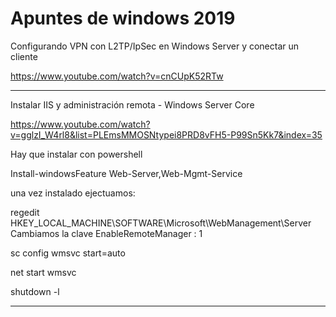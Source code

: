 # Apuntes de windows 2019

Configurando VPN con L2TP/IpSec en Windows Server y conectar un cliente

https://www.youtube.com/watch?v=cnCUpK52RTw

___

Instalar IIS y administración remota - Windows Server Core

https://www.youtube.com/watch?v=gglzI_W4rl8&list=PLEmsMMOSNtypei8PRD8vFH5-P99Sn5Kk7&index=35

Hay que instalar con powershell 

Install-windowsFeature Web-Server,Web-Mgmt-Service

una vez instalado ejectuamos:

regedit
HKEY_LOCAL_MACHINE\SOFTWARE\Microsoft\WebManagement\Server\
Cambiamos la clave EnableRemoteManager : 1

sc config wmsvc start=auto

net start wmsvc

shutdown -l




___

